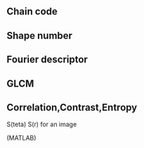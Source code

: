 


Chain code
-
Shape number
-
Fourier descriptor
-
GLCM
-
Correlation,Contrast,Entropy
-
S(teta) S(r)
for an image

(MATLAB)
